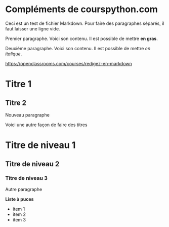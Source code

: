# Compléments de courspython.com

Ceci est un test de fichier Markdown.
Pour faire des paragraphes séparés, il faut laisser une ligne vide.


Premier paragraphe.
Voici son contenu.
Il est possible de mettre **en gras**.

Deuxième paragraphe.
Voici son contenu.
Il est possible de mettre *en italique*.

https://openclassrooms.com/courses/redigez-en-markdown

Titre 1
=======

Titre 2
-------

Nouveau paragraphe

Voici une autre façon de faire des titres

# Titre de niveau 1

## Titre de niveau 2

### Titre de niveau 3

Autre paragraphe

**Liste à puces**
* item 1
* item 2
* item 3


